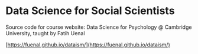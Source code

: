 # Data Science for Social Scientists

Source code for course website: Data Science for Psychology @ Cambridge University, taught by Fatih Uenal

[https://fuenal.github.io/dataism/](https://fuenal.github.io/dataism/)
